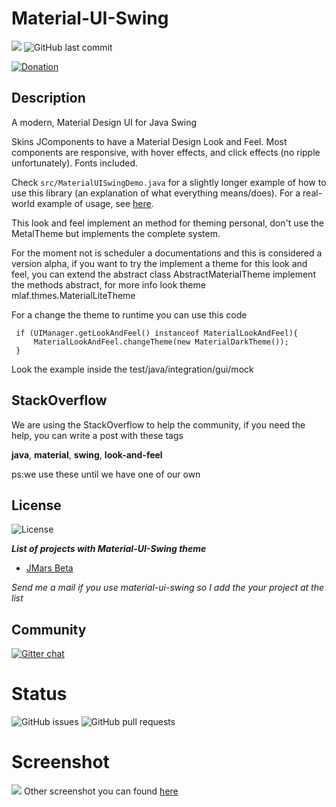 # Material-UI-Swing
[![](https://img.shields.io/jitpack/v/vincenzopalazzo/material-ui-swing.svg?color=yellow&style=for-the-badge)](https://jitpack.io/#vincenzopalazzo/material-ui-swing)
![GitHub last commit](https://img.shields.io/github/last-commit/vincenzopalazzo/material-ui-swing?style=for-the-badge)

[![Donation](https://img.shields.io/website/http/vincenzopalazzo.github.io/material-ui-swing-donations.svg?style=for-the-badge&up_color=yellow&up_message=Donation)](https://vincenzopalazzo.github.io/material-ui-swing-donations)

## Description
A modern, Material Design UI for Java Swing

Skins JComponents to have a Material Design Look and Feel. Most components are responsive, with hover effects, and click effects (no ripple unfortunately). Fonts included.

Check `src/MaterialUISwingDemo.java` for a slightly longer example of how to use this library (an explanation of what everything means/does).
For a real-world example of usage, see [here](https://github.com/atarw/washer-chess).

This look and feel implement an method for theming personal, don't use the MetalTheme but implements
the complete system.

For the moment not is scheduler a documentations and this is considered a version alpha, if you want to
try the implement a theme for this look and feel, you can extend the abstract class AbstractMaterialTheme implement
the methods abstract, for more info look theme mlaf.thmes.MaterialLiteTheme

For a change the theme to runtime you can use this code
```
 if (UIManager.getLookAndFeel() instanceof MaterialLookAndFeel){
     MaterialLookAndFeel.changeTheme(new MaterialDarkTheme());
 }
```
  Look the example inside the test/java/integration/gui/mock
  
 ## StackOverflow
We are using the StackOverflow to help the community, if you need the help, you can write a post
with these tags
  
 **java**, **material**, **swing**, **look-and-feel**
 
 ps:we use these until we have one of our own

## License
![License](https://img.shields.io/github/license/vincenzopalazzo/material-ui-swing.svg?style=for-the-badge)


_**List of projects with Material-UI-Swing theme**_
- [JMars Beta](https://JMars.mars.asu.edu)

_Send me a mail if you use material-ui-swing so I add the your project at the list_

## Community
[![Gitter chat](https://img.shields.io/gitter/room/vincenzopalazzo/material-ui-swing.svg?style=for-the-badge)](https://gitter.im/material-ui-swing/community?utm_source=badge&utm_medium=badge&utm_campaign=pr-badge)

# Status
![GitHub issues](https://img.shields.io/github/issues/vincenzopalazzo/material-ui-swing.svg?style=for-the-badge)
![GitHub pull requests](https://img.shields.io/github/issues-pr/vincenzopalazzo/material-ui-swing.svg?style=for-the-badge)

# Screenshot
![](https://i.imgur.com/K3RwlRy.png)
Other screenshot you can found  [here](https://github.com/vincenzopalazzo/material-ui-swing/releases)
